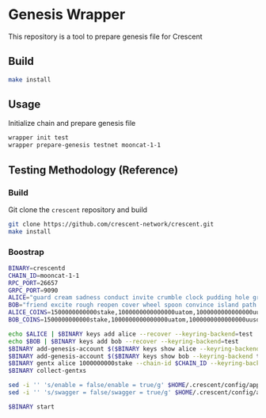 # Genesis Wrapper

This repository is a tool to prepare genesis file for Crescent

## Build

```bash
make install
```

## Usage

Initialize chain and prepare genesis file

```bash
wrapper init test
wrapper prepare-genesis testnet mooncat-1-1
```

## Testing Methodology (Reference)

### Build

Git clone the `crescent` repository and build

```bash
git clone https://github.com/crescent-network/crescent.git
make install
```

### Boostrap

```bash
BINARY=crescentd
CHAIN_ID=mooncat-1-1
RPC_PORT=26657
GRPC_PORT=9090
ALICE="guard cream sadness conduct invite crumble clock pudding hole grit liar hotel maid produce squeeze return argue turtle know drive eight casino maze host"
BOB="friend excite rough reopen cover wheel spoon convince island path clean monkey play snow number walnut pull lock shoot hurry dream divide concert discover"
ALICE_COINS=1500000000000stake,1000000000000000uatom,1000000000000000uusd
BOB_COINS=1500000000000stake,1000000000000000uatom,1000000000000000uusd

echo $ALICE | $BINARY keys add alice --recover --keyring-backend=test 
echo $BOB | $BINARY keys add bob --recover --keyring-backend=test 
$BINARY add-genesis-account $($BINARY keys show alice --keyring-backend test -a) $ALICE_COINS 
$BINARY add-genesis-account $($BINARY keys show bob --keyring-backend test -a) $BOB_COINS 
$BINARY gentx alice 1000000000stake --chain-id $CHAIN_ID --keyring-backend test
$BINARY collect-gentxs

sed -i '' 's/enable = false/enable = true/g' $HOME/.crescent/config/app.toml
sed -i '' 's/swagger = false/swagger = true/g' $HOME/.crescent/config/app.toml

$BINARY start
```
